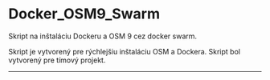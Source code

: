 # Docker_OSM9_Swarm
Skript na inštaláciu Dockeru a OSM 9 cez docker swarm.

Skript je vytvorený pre rýchlejšiu inštaláciu OSM a Dockera.
Skript bol vytvorený pre tímový projekt.

----------------------------------
